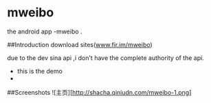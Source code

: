 # mweibo
the android app -mweibo .


##Introduction
download sites(www.fir.im/mweibo)

due to the dev sina api ,i don't have the complete authority of the api.
* this is the demo
* 

##Screenshots
![主页][http://shacha.qiniudn.com/mweibo-1.png]
